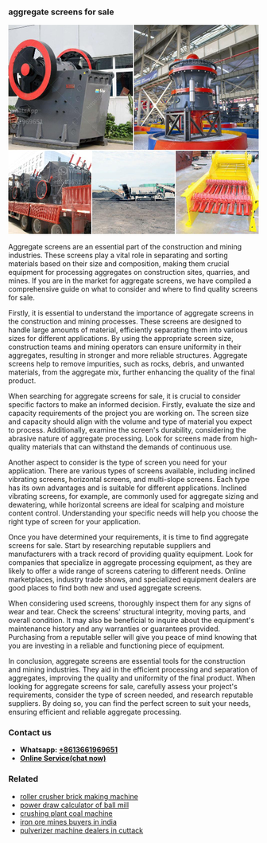 <h3>aggregate screens for sale</h3><img src='1708332422.jpg' alt=''><p>Aggregate screens are an essential part of the construction and mining industries. These screens play a vital role in separating and sorting materials based on their size and composition, making them crucial equipment for processing aggregates on construction sites, quarries, and mines. If you are in the market for aggregate screens, we have compiled a comprehensive guide on what to consider and where to find quality screens for sale.</p><p>Firstly, it is essential to understand the importance of aggregate screens in the construction and mining processes. These screens are designed to handle large amounts of material, efficiently separating them into various sizes for different applications. By using the appropriate screen size, construction teams and mining operators can ensure uniformity in their aggregates, resulting in stronger and more reliable structures. Aggregate screens help to remove impurities, such as rocks, debris, and unwanted materials, from the aggregate mix, further enhancing the quality of the final product.</p><p>When searching for aggregate screens for sale, it is crucial to consider specific factors to make an informed decision. Firstly, evaluate the size and capacity requirements of the project you are working on. The screen size and capacity should align with the volume and type of material you expect to process. Additionally, examine the screen's durability, considering the abrasive nature of aggregate processing. Look for screens made from high-quality materials that can withstand the demands of continuous use.</p><p>Another aspect to consider is the type of screen you need for your application. There are various types of screens available, including inclined vibrating screens, horizontal screens, and multi-slope screens. Each type has its own advantages and is suitable for different applications. Inclined vibrating screens, for example, are commonly used for aggregate sizing and dewatering, while horizontal screens are ideal for scalping and moisture content control. Understanding your specific needs will help you choose the right type of screen for your application.</p><p>Once you have determined your requirements, it is time to find aggregate screens for sale. Start by researching reputable suppliers and manufacturers with a track record of providing quality equipment. Look for companies that specialize in aggregate processing equipment, as they are likely to offer a wide range of screens catering to different needs. Online marketplaces, industry trade shows, and specialized equipment dealers are good places to find both new and used aggregate screens.</p><p>When considering used screens, thoroughly inspect them for any signs of wear and tear. Check the screens' structural integrity, moving parts, and overall condition. It may also be beneficial to inquire about the equipment's maintenance history and any warranties or guarantees provided. Purchasing from a reputable seller will give you peace of mind knowing that you are investing in a reliable and functioning piece of equipment.</p><p>In conclusion, aggregate screens are essential tools for the construction and mining industries. They aid in the efficient processing and separation of aggregates, improving the quality and uniformity of the final product. When looking for aggregate screens for sale, carefully assess your project's requirements, consider the type of screen needed, and research reputable suppliers. By doing so, you can find the perfect screen to suit your needs, ensuring efficient and reliable aggregate processing.</p><h3>Contact us</h3><ul><li><strong>Whatsapp:&nbsp;<a href="https://wa.me/8613661969651">+8613661969651</a></strong></li><li><a href="https://swt.shibang-china.com/?git&amp;zhl&amp;aggregate screens for sale"><strong>Online Service(chat now)</strong></a></li></ul><h3>Related</h3><ul><li><a href='roller crusher brick making machine.md'>roller crusher brick making machine</a></li><li><a href='power draw calculator of ball mill.md'>power draw calculator of ball mill</a></li><li><a href='crushing plant coal machine.md'>crushing plant coal machine</a></li><li><a href='iron ore mines buyers in india.md'>iron ore mines buyers in india</a></li><li><a href='pulverizer machine dealers in cuttack.md'>pulverizer machine dealers in cuttack</a></li></ul>